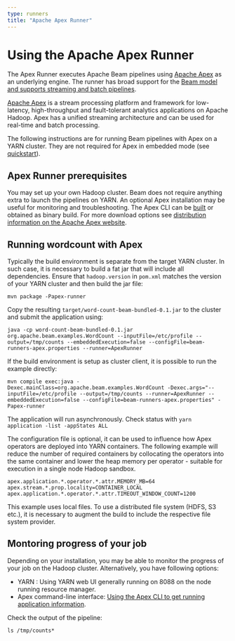 ```yaml
---
type: runners
title: "Apache Apex Runner"
---
```

<!--
Licensed under the Apache License, Version 2.0 (the "License");
you may not use this file except in compliance with the License.
You may obtain a copy of the License at

http://www.apache.org/licenses/LICENSE-2.0

Unless required by applicable law or agreed to in writing, software
distributed under the License is distributed on an "AS IS" BASIS,
WITHOUT WARRANTIES OR CONDITIONS OF ANY KIND, either express or implied.
See the License for the specific language governing permissions and
limitations under the License.
-->
# Using the Apache Apex Runner

The Apex Runner executes Apache Beam pipelines using [Apache Apex](https://apex.apache.org/) as an underlying engine. The runner has broad support for the [Beam model and supports streaming and batch pipelines](/documentation/runners/capability-matrix/).

[Apache Apex](https://apex.apache.org/) is a stream processing platform and framework for low-latency, high-throughput and fault-tolerant analytics applications on Apache Hadoop. Apex has a unified streaming architecture and can be used for real-time and batch processing.

The following instructions are for running Beam pipelines with Apex on a YARN cluster.
They are not required for Apex in embedded mode (see [quickstart](/get-started/quickstart-java/)).

## Apex Runner prerequisites

You may set up your own Hadoop cluster. Beam does not require anything extra to launch the pipelines on YARN.
An optional Apex installation may be useful for monitoring and troubleshooting.
The Apex CLI can be [built](https://apex.apache.org/docs/apex/apex_development_setup/) or
obtained as binary build.
For more download options see [distribution information on the Apache Apex website](https://apex.apache.org/downloads.html).

## Running wordcount with Apex

Typically the build environment is separate from the target YARN cluster. In such case, it is necessary to build a fat jar that will include all dependencies. Ensure that `hadoop.version` in `pom.xml` matches the version of your YARN cluster and then build the jar file:
```
mvn package -Papex-runner
```

Copy the resulting `target/word-count-beam-bundled-0.1.jar` to the cluster and submit the application using:
```
java -cp word-count-beam-bundled-0.1.jar org.apache.beam.examples.WordCount --inputFile=/etc/profile --output=/tmp/counts --embeddedExecution=false --configFile=beam-runners-apex.properties --runner=ApexRunner
```

If the build environment is setup as cluster client, it is possible to run the example directly:
```
mvn compile exec:java -Dexec.mainClass=org.apache.beam.examples.WordCount -Dexec.args="--inputFile=/etc/profile --output=/tmp/counts --runner=ApexRunner --embeddedExecution=false --configFile=beam-runners-apex.properties" -Papex-runner
```

The application will run asynchronously. Check status with `yarn application -list -appStates ALL`

The configuration file is optional, it can be used to influence how Apex operators are deployed into YARN containers.
The following example will reduce the number of required containers by collocating the operators into the same container
and lower the heap memory per operator - suitable for execution in a single node Hadoop sandbox.

```
apex.application.*.operator.*.attr.MEMORY_MB=64
apex.stream.*.prop.locality=CONTAINER_LOCAL
apex.application.*.operator.*.attr.TIMEOUT_WINDOW_COUNT=1200
```

This example uses local files. To use a distributed file system (HDFS, S3 etc.),
it is necessary to augment the build to include the respective file system provider.

## Montoring progress of your job

Depending on your installation, you may be able to monitor the progress of your job on the Hadoop cluster. Alternatively, you have following options:

* YARN : Using YARN web UI generally running on 8088 on the node running resource manager.
* Apex command-line interface: [Using the Apex CLI to get running application information](https://apex.apache.org/docs/apex/apex_cli/#apex-cli-commands).

Check the output of the pipeline:
```
ls /tmp/counts*
```
